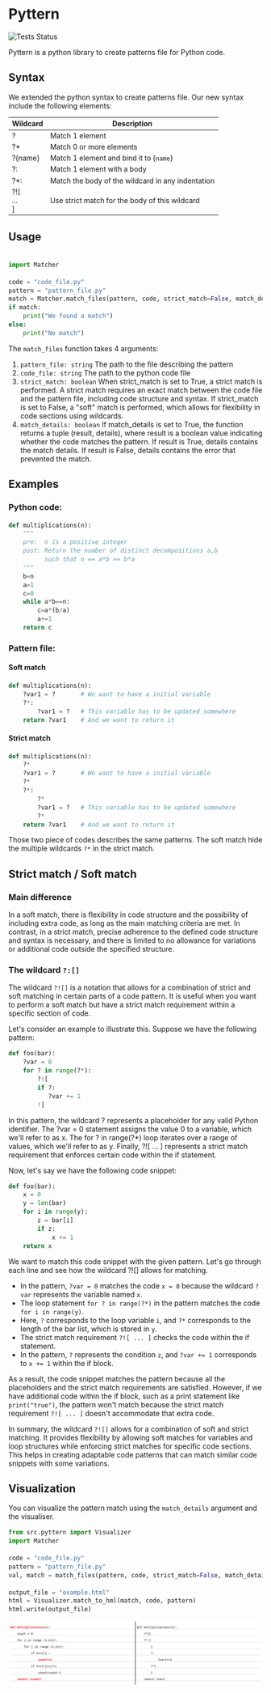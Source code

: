 # Pyttern

![Tests Status](https://github.com/JulienLie/python-hole/actions/workflows/python-app.yml/badge.svg?event=push)

Pyttern is a python library to create patterns file for Python code.

## Syntax

We extended the python syntax to create patterns file. Our new syntax include the following elements:

| Wildcard          | Description                                       |
|-------------------|---------------------------------------------------|
| ?                 | Match 1 element                                   |
| ?*                | Match 0 or more elements                          |
| ?{name}           | Match 1 element and bind it to {``name``}         |
| ?:                | Match 1 element with a body                       |
| ?*:               | Match the body of the wildcard in any indentation |
| ?![<br/>...<br/>] | Use strict match for the body of this wildcard    |

## Usage

```python

import Matcher

code = "code_file.py"
pattern = "pattern_file.py"
match = Matcher.match_files(pattern, code, strict_match=False, match_details=False)
if match:
    print("We found a match")
else:
    print("No match")
```
The `match_files` function takes 4 arguments:
1. `pattern_file: string` The path to the file describing the pattern
2. `code_file: string` The path to the python code file
3. `strict_match: boolean` When strict_match is set to True, a strict match is performed. 
A strict match requires an exact match between the code file and the pattern file, including code structure and syntax. 
If strict_match is set to False, a "soft" match is performed, which allows for flexibility in code sections using wildcards.
4. `match_details: boolean` If match_details is set to True, the function returns a tuple (result, details), 
where result is a boolean value indicating whether the code matches the pattern. 
If result is True, details contains the match details. If result is False, details contains the error that prevented the match.


## Examples
### Python code:
```python
def multiplications(n):
    """
    pre:  n is a positive integer
    post: Return the number of distinct decompositions a,b 
          such that n == a*b == b*a
    """
    b=n
    a=1
    c=0
    while a*b==n:
        c=a*(b/a)
        a+=1
    return c
```
### Pattern file:
#### Soft match
```python
def multiplications(n):
    ?var1 = ?       # We want to have a initial variable
    ?*:
        ?var1 = ?   # This variable has to be updated somewhere
    return ?var1    # And we want to return it
```
#### Strict match
```python
def multiplications(n):
    ?*
    ?var1 = ?       # We want to have a initial variable
    ?*
    ?*:
        ?*
        ?var1 = ?   # This variable has to be updated somewhere
        ?*
    return ?var1    # And we want to return it
```

Those two piece of codes describes the same patterns. The soft match hide the multiple wildcards `?*` in the strict match.


## Strict match / Soft match
### Main difference
In a soft match, there is flexibility in code structure and the possibility of including extra code, 
as long as the main matching criteria are met. In contrast, in a strict match, precise adherence to the defined 
code structure and syntax is necessary, and there is limited to no allowance for variations or 
additional code outside the specified structure.

### The wildcard `?:[]`
The wildcard `?![]` is a notation that allows for a combination of strict and soft matching in certain parts of a code pattern. It is useful when you want to perform a soft match but have a strict match requirement within a specific section of code.

Let's consider an example to illustrate this. Suppose we have the following pattern:

```python
def foo(bar):
    ?var = 0
    for ? in range(?*):
        ?![
        if ?:
           ?var += 1 
        !]
```
In this pattern, the wildcard ? represents a placeholder for any valid Python identifier. The ?var = 0 statement assigns the value 0 to a variable, which we'll refer to as x. The for ? in range(?*) loop iterates over a range of values, which we'll refer to as y. Finally, ?![ ... ] represents a strict match requirement that enforces certain code within the if statement.

Now, let's say we have the following code snippet:

```python
def foo(bar):
    x = 0
    y = len(bar)
    for i in range(y):
        z = bar[i]
        if z:
            x += 1
    return x
```
We want to match this code snippet with the given pattern. Let's go through each line and see how the wildcard ?![] allows for matching.

- In the pattern, `?var = 0` matches the code `x = 0` because the wildcard `?var` represents the variable named `x`.
- The loop statement `for ? in range(?*)` in the pattern matches the code `for i in range(y)`. 
- Here, `?` corresponds to the loop variable `i`, and `?*` corresponds to the length of the bar list, which is stored in `y`.
- The strict match requirement `?![ ... ]` checks the code within the if statement. 
- In the pattern, `?` represents the condition `z`, and `?var += 1` corresponds to `x += 1` within the if block.

As a result, the code snippet matches the pattern because all the placeholders and the strict match requirements are satisfied. 
However, if we have additional code within the if block, such as a print statement like `print("true")`, 
the pattern won't match because the strict match requirement `?![ ... ]` doesn't accommodate that extra code.

In summary, the wildcard `?![]` allows for a combination of soft and strict matching. 
It provides flexibility by allowing soft matches for variables and loop structures while enforcing strict matches for 
specific code sections. This helps in creating adaptable code patterns that can match similar code snippets with some variations.

## Visualization
You can visualize the pattern match using the `match_details` argument and the visualiser.

```python
from src.pyttern import Visualizer
import Matcher

code = "code_file.py"
pattern = "pattern_file.py"
val, match = match_files(pattern, code, strict_match=False, match_details=True)

output_file = "example.html"
html = Visualizer.match_to_hml(match, code, pattern)
html.write(output_file)
```
![Visualisation of a match](match.png)